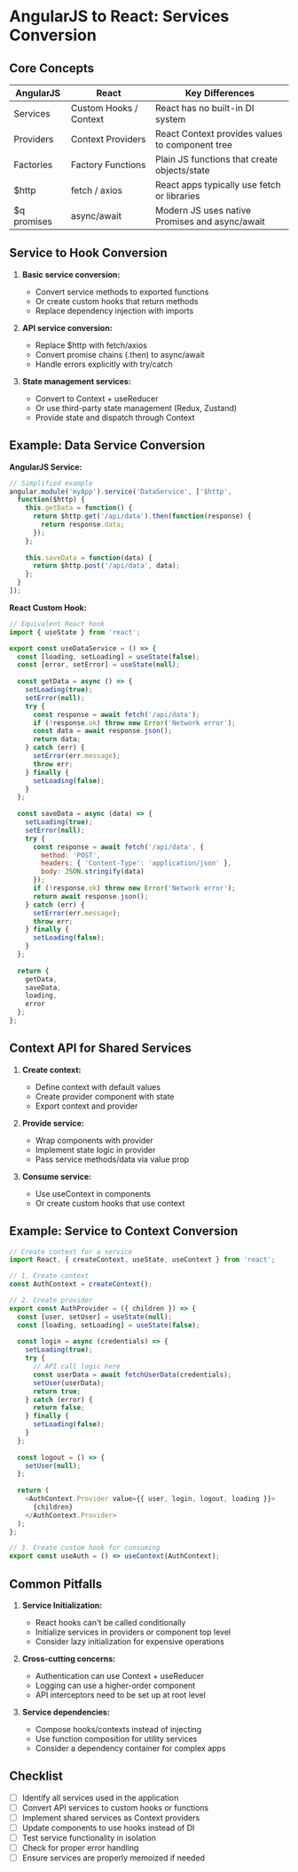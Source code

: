 # AngularJS to React: Services Conversion

## Core Concepts

| AngularJS | React | Key Differences |
|-----------|-------|-----------------|
| Services | Custom Hooks / Context | React has no built-in DI system |
| Providers | Context Providers | React Context provides values to component tree |
| Factories | Factory Functions | Plain JS functions that create objects/state |
| $http | fetch / axios | React apps typically use fetch or libraries |
| $q promises | async/await | Modern JS uses native Promises and async/await |

## Service to Hook Conversion

1. **Basic service conversion:**
   - Convert service methods to exported functions
   - Or create custom hooks that return methods
   - Replace dependency injection with imports

2. **API service conversion:**
   - Replace $http with fetch/axios
   - Convert promise chains (.then) to async/await
   - Handle errors explicitly with try/catch

3. **State management services:**
   - Convert to Context + useReducer
   - Or use third-party state management (Redux, Zustand)
   - Provide state and dispatch through Context

## Example: Data Service Conversion

**AngularJS Service:**
```javascript
// Simplified example
angular.module('myApp').service('DataService', ['$http', 
  function($http) {
    this.getData = function() {
      return $http.get('/api/data').then(function(response) {
        return response.data;
      });
    };
    
    this.saveData = function(data) {
      return $http.post('/api/data', data);
    };
  }
]);
```

**React Custom Hook:**
```javascript
// Equivalent React hook
import { useState } from 'react';

export const useDataService = () => {
  const [loading, setLoading] = useState(false);
  const [error, setError] = useState(null);
  
  const getData = async () => {
    setLoading(true);
    setError(null);
    try {
      const response = await fetch('/api/data');
      if (!response.ok) throw new Error('Network error');
      const data = await response.json();
      return data;
    } catch (err) {
      setError(err.message);
      throw err;
    } finally {
      setLoading(false);
    }
  };
  
  const saveData = async (data) => {
    setLoading(true);
    setError(null);
    try {
      const response = await fetch('/api/data', {
        method: 'POST',
        headers: { 'Content-Type': 'application/json' },
        body: JSON.stringify(data)
      });
      if (!response.ok) throw new Error('Network error');
      return await response.json();
    } catch (err) {
      setError(err.message);
      throw err;
    } finally {
      setLoading(false);
    }
  };
  
  return { 
    getData, 
    saveData, 
    loading, 
    error 
  };
};
```

## Context API for Shared Services

1. **Create context:**
   - Define context with default values
   - Create provider component with state
   - Export context and provider

2. **Provide service:**
   - Wrap components with provider
   - Implement state logic in provider
   - Pass service methods/data via value prop

3. **Consume service:**
   - Use useContext in components
   - Or create custom hooks that use context

## Example: Service to Context Conversion

```javascript
// Create context for a service
import React, { createContext, useState, useContext } from 'react';

// 1. Create context
const AuthContext = createContext();

// 2. Create provider
export const AuthProvider = ({ children }) => {
  const [user, setUser] = useState(null);
  const [loading, setLoading] = useState(false);
  
  const login = async (credentials) => {
    setLoading(true);
    try {
      // API call logic here
      const userData = await fetchUserData(credentials);
      setUser(userData);
      return true;
    } catch (error) {
      return false;
    } finally {
      setLoading(false);
    }
  };
  
  const logout = () => {
    setUser(null);
  };
  
  return (
    <AuthContext.Provider value={{ user, login, logout, loading }}>
      {children}
    </AuthContext.Provider>
  );
};

// 3. Create custom hook for consuming
export const useAuth = () => useContext(AuthContext);
```

## Common Pitfalls

1. **Service Initialization:**
   - React hooks can't be called conditionally
   - Initialize services in providers or component top level
   - Consider lazy initialization for expensive operations

2. **Cross-cutting concerns:**
   - Authentication can use Context + useReducer
   - Logging can use a higher-order component
   - API interceptors need to be set up at root level

3. **Service dependencies:**
   - Compose hooks/contexts instead of injecting
   - Use function composition for utility services
   - Consider a dependency container for complex apps

## Checklist

- [ ] Identify all services used in the application
- [ ] Convert API services to custom hooks or functions
- [ ] Implement shared services as Context providers
- [ ] Update components to use hooks instead of DI
- [ ] Test service functionality in isolation
- [ ] Check for proper error handling
- [ ] Ensure services are properly memoized if needed